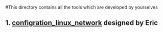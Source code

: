#This directory contains all the tools which are developed by yourselves
## 1. [configration_linux_network](./configration_linux_network/spec.rst) designed by Eric 

